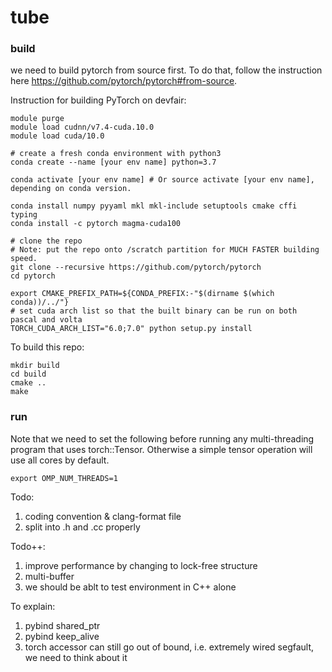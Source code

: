 # tube

### build
we need to build pytorch from source first. To do that, follow the instruction here 
https://github.com/pytorch/pytorch#from-source. 

Instruction for building PyTorch on devfair:
```
module purge
module load cudnn/v7.4-cuda.10.0
module load cuda/10.0

# create a fresh conda environment with python3
conda create --name [your env name] python=3.7

conda activate [your env name] # Or source activate [your env name], depending on conda version.

conda install numpy pyyaml mkl mkl-include setuptools cmake cffi typing
conda install -c pytorch magma-cuda100

# clone the repo
# Note: put the repo onto /scratch partition for MUCH FASTER building speed. 
git clone --recursive https://github.com/pytorch/pytorch
cd pytorch

export CMAKE_PREFIX_PATH=${CONDA_PREFIX:-"$(dirname $(which conda))/../"}
# set cuda arch list so that the built binary can be run on both pascal and volta
TORCH_CUDA_ARCH_LIST="6.0;7.0" python setup.py install
```

To build this repo:

```
mkdir build
cd build
cmake ..
make
```

### run
Note that we need to set the following before running any multi-threading 
program that uses torch::Tensor. Otherwise a simple tensor operation will
use all cores by default.
```
export OMP_NUM_THREADS=1
```


Todo:

1. coding convention & clang-format file
2. split into .h and .cc properly

Todo++:
1. improve performance by changing to lock-free structure
2. multi-buffer
3. we should be ablt to test environment in C++ alone


To explain:

1. pybind shared_ptr
2. pybind keep_alive
3. torch accessor can still go out of bound, i.e. extremely wired segfault, we need to think about it
